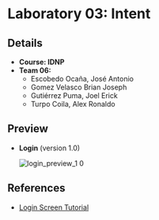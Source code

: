 # Laboratory 03: Intent

## Details

- **Course: IDNP**
- **Team 06:**
  - Escobedo Ocaña, José Antonio
  - Gomez Velasco Brian Joseph
  - Gutiérrez Puma, Joel Erick
  - Turpo Coila, Alex Ronaldo

## Preview

  - **Login** (version 1.0)
  
    ![login_preview_1 0](https://user-images.githubusercontent.com/64320646/196757927-a7ddee86-a54c-43a1-8a74-1800c8c2cba2.png)

  

## References
  
  - [Login Screen Tutorial](https://www.youtube.com/watch?v=x66x9tltEX0) 
